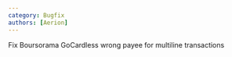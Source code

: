 ```yaml
---
category: Bugfix
authors: [Aerion]
---
```


Fix Boursorama GoCardless wrong payee for multiline transactions
